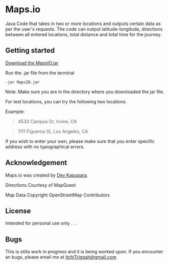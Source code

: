 # Maps.io
Java Code that takes in two or more locations and outputs certain data as per the user's requests.
The code can output latitude-longitude, directions between all entered locations, total distance and total time for the journey.

## Getting started
[Download the MapsIO.jar](https://github.com/itchiTriggah/Maps.io/archive/master.zip)

Run the .jar file from the terminal 

```
-jar MapsIO.jar
```

Note: Make sure you are in the directory where you downloaded the jar file.

For test locations, you can try the following two locations. 

Example:

> 4533 Campus Dr, Irvine, CA
  
> 1111 Figueroa St, Los Angeles, CA

If you wish to enter your own, please make sure that you enter specific address with no typographical errors. 

## Acknowledgement
Maps.io was created by [Dev Kapupara](https://github.com/itchiTriggah).

Directions Courtesy of MapQuest

Map Data Copyright OpenStreetMap Contributors

## License
Intended for personal use only
. . .

## Bugs
This is stilla work in progress and it is being worked upon. If you encounter an bugs, please email me at <itchiTriggah@gmail.com>
